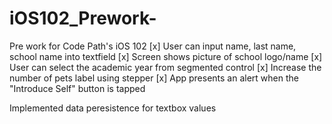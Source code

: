 # iOS102_Prework-
Pre work for Code Path's iOS 102
[x] User can input name, last name, school name into textfield
[x] Screen shows picture of school logo/name
[x] User can select the academic year from segmented control
[x] Increase the number of pets label using stepper
[x] App presents an alert when the "Introduce Self" button is tapped


Implemented data peresistence for textbox values
